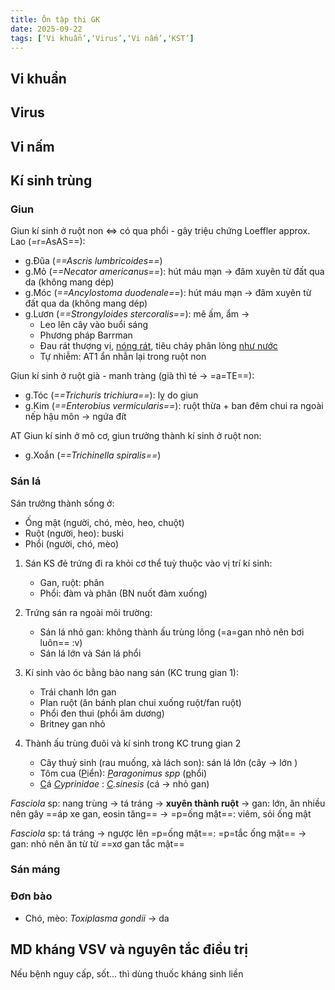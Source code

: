```yaml
---
title: Ôn tập thi GK
date: 2025-09-22
tags: [‘Vi khuẩn’,‘Virus’,‘Vi nấm’,‘KST’]
---
```


## Vi khuẩn



## Virus

## Vi nấm

## Kí sinh trùng

### Giun

Giun kí sinh ở ruột non <=> có qua phổi - gây triệu chứng Loeffler approx. Lao (=r=AsAS==):

- g.Đũa (*==Ascris lumbricoides==*)
- g.Mỏ (*==Necator americanus==*): hút máu mạn -> đâm xuyên từ đất qua da (không mang dép)
- g.Móc (*==Ancylostoma duodenale==*): hút máu mạn -> đâm xuyên từ đất qua da (không mang dép)
- g.Lươn (*==Strongyloides stercoralis==*): mê ấm, ẩm ->
	- Leo lên cây vào buổi sáng 
	- Phương pháp Barrman
	- Đau rát thượng vị, <u>nóng rát</u>, tiêu chảy phân lỏng <u>như nước</u>
  - Tự nhiễm: AT1 ẩn nhẫn lại trong ruột non

Giun kí sinh ở ruột già - manh tràng (già thì té -> =a=TE==):

- g.Tóc (*==Trichuris trichiura==*): lỵ do giun 
- g.Kim (*==Enterobius vermicularis==*): ruột thừa + ban đêm chui ra ngoài nếp hậu môn -> ngứa đít
 
AT Giun kí sinh ở mô cơ, giun trưởng thành kí sinh ở ruột non:

- g.Xoắn (*==Trichinella spiralis==*)

### Sán lá

Sán trưởng thành sống ở:

- Ống mật (người, chó, mèo, heo, chuột)
- Ruột (người, heo): buski
- Phổi (người, chó, mèo)

1. Sán KS đẻ trứng đi ra khỏi cơ thể tuỳ thuộc vào vị trí kí sinh:
    - Gan, ruột: phân
    - Phổi: đàm và phân (BN nuốt đàm xuống)

2. Trứng sán ra ngoài môi trường:

    - Sán lá nhỏ gan: không thành ấu trùng lông (=a=gan nhỏ nên bơi luôn== :v)
    - Sán lá lớn và Sán lá phổi

3. Kí sinh vào óc bằng bào nang sán (KC trung gian 1):

    - Trái chanh lớn gan
    - Plan ruột (ăn bánh plan chui xuống ruột/fan ruột)
    - Phổi đen thui (phổi âm dương)
    - Britney gan nhỏ

4. Thành ấu trùng đuôi và kí sinh trong KC trung gian 2

    - Cây thuỷ sinh (rau muống, xà lách son): sán lá lớn (cây -> lớn )
    - Tôm cua (<u>P</u>iển): *<u>P</u>aragonimus spp* (<u>p</u>hổi)
    - <u>C</u>á *<u>C</u>yprinidae* : *<u>C</u>.sinesis* (cá -> nhỏ gan)

*Fasciola* sp: nang trùng -> tá tráng -> **xuyên thành ruột** -> gan: lớn, ăn nhiều nên gây ==áp xe gan, eosin tăng== -> =p=ống mật==: viêm, sỏi ống mật

*Fasciola* sp: tá tráng -> ngược lên =p=ống mật==: =p=tắc ống mật== -> gan: nhỏ nên ăn từ từ ==xơ gan tắc mật==

### Sán máng

### Đơn bào

- Chó, mèo: *Toxiplasma gondii* -> da

## MD kháng VSV và nguyên tắc điều trị

Nếu bệnh nguy cấp, sốt… thì dùng thuốc kháng sinh liền


 